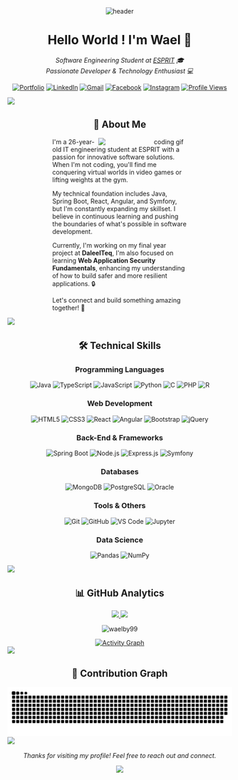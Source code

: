 <!-- Modern Header with Banner -->
<div align="center">
  <img src="https://raw.githubusercontent.com/halfrost/halfrost/master/icons/header_.png" alt="header"/>
  
  # Hello World ! I'm Wael 👋
  
  <p>
    <em>Software Engineering Student at <a href="https://esprit.tn/">ESPRIT</a> 🎓</em><br>
    <em>Passionate Developer & Technology Enthusiast 💻</em>
  </p>

  [![Portfolio](https://img.shields.io/badge/Portfolio-FF5722?style=for-the-badge&logo=google-chrome&logoColor=white)](https://waelby99.github.io/)
  [![LinkedIn](https://img.shields.io/badge/LinkedIn-0077B5?style=for-the-badge&logo=linkedin&logoColor=white)](https://www.linkedin.com/in/wael-ben-youssef-860b5a174/)
  [![Gmail](https://img.shields.io/badge/Gmail-D14836?style=for-the-badge&logo=gmail&logoColor=white)](mailto:waelbenyoussef19991@gmail.com)
  [![Facebook](https://img.shields.io/badge/Facebook-1877F2?style=for-the-badge&logo=facebook&logoColor=white)](https://www.facebook.com/wael.benyoussef3/)
  [![Instagram](https://img.shields.io/badge/Instagram-E4405F?style=for-the-badge&logo=instagram&logoColor=white)](https://instagram.com/wael.ben.youssef_)
  [![Profile Views](https://komarev.com/ghpvc/?username=waelby99&style=for-the-badge&color=blueviolet)](github.com/waelby99)
</div>

<!-- Custom Divider -->
<img src="https://user-images.githubusercontent.com/73097560/115834477-dbab4500-a447-11eb-908a-139a6edaec5c.gif">

<!-- About Me Section with Improved Layout -->
<div align="center">
  <h2>🚀 About Me</h2>
  <img align="right" width="300" src="https://media.giphy.com/media/qgQUggAC3Pfv687qPC/giphy.gif" alt="coding gif"/>
  
  <div align="left" style="max-width: 60%;">
    <p>
      I'm a 26-year-old IT engineering student at ESPRIT with a passion for innovative software solutions. When I'm not coding, you'll find me conquering virtual worlds in video games or lifting weights at the gym.
    </p>
    <p>
      My technical foundation includes Java, Spring Boot, React, Angular, and Symfony, but I'm constantly expanding my skillset. I believe in continuous learning and pushing the boundaries of what's possible in software development.
    </p>
    <p>
      Currently, I'm working on my final year project at <strong>DaleelTeq</strong>, I'm also focused on learning <strong>Web Application Security Fundamentals</strong>, enhancing my understanding of how to build safer and more resilient applications. 🔒
    </p>
    <p>
      Let's connect and build something amazing together! 🌟
    </p>
  </div>
</div>

<!-- Custom Divider -->
<img src="https://user-images.githubusercontent.com/73097560/115834477-dbab4500-a447-11eb-908a-139a6edaec5c.gif">

<!-- Skills Section with Categories -->
<div align="center">
  <h2>🛠️ Technical Skills</h2>
  
  <h3>Programming Languages</h3>
  <p>
    <img alt="Java" src="https://img.shields.io/badge/Java-ED8B00?style=for-the-badge&logo=openjdk&logoColor=white"/>
    <img alt="TypeScript" src="https://img.shields.io/badge/TypeScript-007ACC?style=for-the-badge&logo=typescript&logoColor=white"/>
    <img alt="JavaScript" src="https://img.shields.io/badge/JavaScript-F7DF1E?style=for-the-badge&logo=javascript&logoColor=black"/>
    <img alt="Python" src="https://img.shields.io/badge/Python-3776AB?style=for-the-badge&logo=python&logoColor=white"/>
    <img alt="C" src="https://img.shields.io/badge/C-00599C?style=for-the-badge&logo=c&logoColor=white"/>
    <img alt="PHP" src="https://img.shields.io/badge/PHP-777BB4?style=for-the-badge&logo=php&logoColor=white"/>
    <img alt="R" src="https://img.shields.io/badge/R-276DC3?style=for-the-badge&logo=r&logoColor=white"/>
  </p>
  
  <h3>Web Development</h3>
  <p>
    <img alt="HTML5" src="https://img.shields.io/badge/HTML5-E34F26?style=for-the-badge&logo=html5&logoColor=white"/>
    <img alt="CSS3" src="https://img.shields.io/badge/CSS3-1572B6?style=for-the-badge&logo=css3&logoColor=white"/>
    <img alt="React" src="https://img.shields.io/badge/React-20232A?style=for-the-badge&logo=react&logoColor=61DAFB"/>
    <img alt="Angular" src="https://img.shields.io/badge/Angular-DD0031?style=for-the-badge&logo=angular&logoColor=white"/>
    <img alt="Bootstrap" src="https://img.shields.io/badge/Bootstrap-563D7C?style=for-the-badge&logo=bootstrap&logoColor=white"/>
    <img alt="jQuery" src="https://img.shields.io/badge/jQuery-0769AD?style=for-the-badge&logo=jquery&logoColor=white"/>
  </p>
  
  <h3>Back-End & Frameworks</h3>
  <p>
    <img alt="Spring Boot" src="https://img.shields.io/badge/Spring_Boot-6DB33F?style=for-the-badge&logo=spring-boot&logoColor=white"/>
    <img alt="Node.js" src="https://img.shields.io/badge/Node.js-43853D?style=for-the-badge&logo=node.js&logoColor=white"/>
    <img alt="Express.js" src="https://img.shields.io/badge/Express.js-404D59?style=for-the-badge&logo=express&logoColor=white"/>
    <img alt="Symfony" src="https://img.shields.io/badge/Symfony-000000?style=for-the-badge&logo=symfony&logoColor=white"/>
  </p>
  
  <h3>Databases</h3>
  <p>
    <img alt="MongoDB" src="https://img.shields.io/badge/MongoDB-4EA94B?style=for-the-badge&logo=mongodb&logoColor=white"/>
    <img alt="PostgreSQL" src="https://img.shields.io/badge/PostgreSQL-316192?style=for-the-badge&logo=postgresql&logoColor=white"/>
    <img alt="Oracle" src="https://img.shields.io/badge/Oracle-F80000?style=for-the-badge&logo=oracle&logoColor=white"/>
  </p>
  
  <h3>Tools & Others</h3>
  <p>
    <img alt="Git" src="https://img.shields.io/badge/Git-F05032?style=for-the-badge&logo=git&logoColor=white"/>
    <img alt="GitHub" src="https://img.shields.io/badge/GitHub-100000?style=for-the-badge&logo=github&logoColor=white"/>
    <img alt="VS Code" src="https://img.shields.io/badge/VS_Code-0078D4?style=for-the-badge&logo=visual%20studio%20code&logoColor=white"/>
    <img alt="Jupyter" src="https://img.shields.io/badge/Jupyter-F37626?style=for-the-badge&logo=jupyter&logoColor=white"/>
  </p>
  
  <h3>Data Science</h3>
  <p>
    <img alt="Pandas" src="https://img.shields.io/badge/Pandas-150458?style=for-the-badge&logo=pandas&logoColor=white"/>
    <img alt="NumPy" src="https://img.shields.io/badge/NumPy-013243?style=for-the-badge&logo=numpy&logoColor=white"/>
  </p>
</div>

<!-- Custom Divider -->
<img src="https://user-images.githubusercontent.com/73097560/115834477-dbab4500-a447-11eb-908a-139a6edaec5c.gif">

<!-- GitHub Stats with Consistent Theme -->
<div align="center">
  <h2>📊 GitHub Analytics</h2>
  
  <p>
    <a href="https://github.com/waelby99">
      <img height="180em" src="https://github-readme-stats.vercel.app/api?username=waelby99&show_icons=true&theme=tokyonight&include_all_commits=true&count_private=true"/>
      <img height="180em" src="https://github-readme-stats.vercel.app/api/top-langs/?username=waelby99&layout=compact&langs_count=8&theme=tokyonight"/>
    </a>
  </p>
  
  <p>
    <img src="https://github-readme-streak-stats.herokuapp.com/?user=waelby99&theme=tokyonight" alt="waelby99" />
  </p>
</div>

<!-- Activity Graph -->
<div align="center">
  <a href="https://github.com/waelby99/github-readme-activity-graph">
    <img alt="Activity Graph" src="https://github-readme-activity-graph.vercel.app/graph?username=waelby99&theme=tokyo-night" />
  </a>
</div>

<!-- Custom Divider -->
<img src="https://user-images.githubusercontent.com/73097560/115834477-dbab4500-a447-11eb-908a-139a6edaec5c.gif">

<!-- Snake Animation -->
<div align="center">
  <h2>🐍 Contribution Graph</h2>
  <img src="https://github.com/waelby99/waelby99/blob/main/grid-snake.svg" alt="Snake animation" />
</div>

<!-- Custom Divider -->
<img src="https://user-images.githubusercontent.com/73097560/115834477-dbab4500-a447-11eb-908a-139a6edaec5c.gif">

<!-- Footer -->
<div align="center">
  <p>
    <i>Thanks for visiting my profile! Feel free to reach out and connect.</i>
  </p>
  <p>
    <img src="https://media.giphy.com/media/jpVnC65DmYeyRL4LHS/giphy.gif" width="100">
  </p>
</div>
